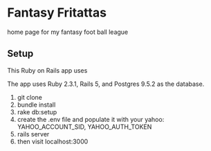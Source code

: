 # Fantasy Fritattas

home page for my fantasy foot ball league

## Setup

This Ruby on Rails app uses  

The app uses Ruby 2.3.1, Rails 5, and Postgres 9.5.2 as the database.

1. git clone
2. bundle install
3. rake db:setup
4. create the .env file and populate it with your yahoo: YAHOO_ACCOUNT_SID, YAHOO_AUTH_TOKEN
5. rails server
6. then visit localhost:3000
